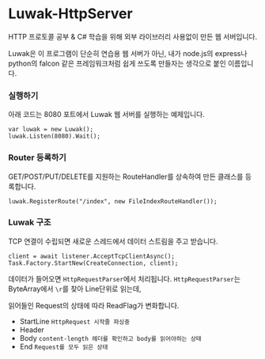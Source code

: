 # Luwak-HttpServer
HTTP 프로토콜 공부 & C# 학습을 위해 외부 라이브러리 사용없이 만든 웹 서버입니다. 

Luwak은 이 프로그램이 단순히 연습용 웹 서버가 아닌, 내가 node.js의 express나 python의 falcon 같은 프레임워크처럼 쉽게 쓰도록 만들자는 생각으로 붙인 이름입니다.

### 실행하기
아래 코드는 8080 포트에서 Luwak 웹 서버를 실행하는 예제입니다.
```
var luwak = new Luwak();
luwak.Listen(8080).Wait();
```

### Router 등록하기
GET/POST/PUT/DELETE를 지원하는 RouteHandler를 상속하여 만든 클래스를 등록합니다.
```
luwak.RegisterRoute("/index", new FileIndexRouteHandler());
```

### Luwak 구조
TCP 연결이 수립되면 새로운 스레드에서 데이터 스트림을 주고 받습니다.
```
client = await listener.AcceptTcpClientAsync();
Task.Factory.StartNew(CreateConnection, client);
```

데이터가 들어오면 `HttpRequestParser`에서 처리됩니다. `HttpRequestParser`는 ByteArray에서 `\r`를 찾아 Line단위로 읽는데, 

읽어들인 Request의 상태에 따라 ReadFlag가 변화합니다.
- StartLine `HttpRequest 시작줄 파싱중` 
- Header 
- Body `content-length 헤더를 확인하고 body를 읽어야하는 상태`
- End `Request를 모두 읽은 상태`
